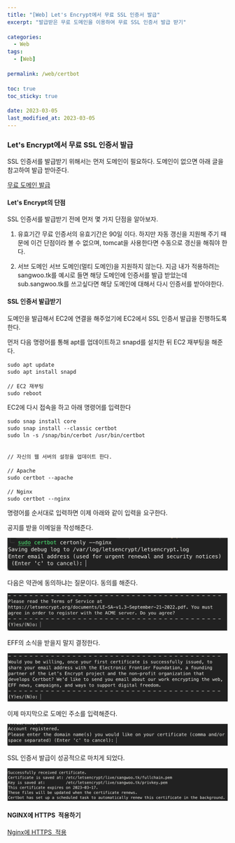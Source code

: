 ```yaml
---
title: "[Web] Let's Encrypt에서 무료 SSL 인증서 발급"
excerpt: "발급받은 무료 도메인을 이용하여 무료 SSL 인증서 발급 받기"

categories:
  - Web
tags:
  - [Web]

permalink: /web/certbot

toc: true
toc_sticky: true

date: 2023-03-05
last_modified_at: 2023-03-05
---
```


### **Let's Encrypt에서 무료 SSL 인증서 발급**

SSL 인증서를 발급받기 위해서는 먼저 도메인이 필요하다. 도메인이 없으면 아래 글을 참고하여 발급 받아준다.

[무료 도메인 발급](https://www.sangwoo.dev/web/freenom)

#### **Let's Encrypt의 단점**

SSL 인증서를 발급받기 전에 먼저 몇 가지 단점을 알아보자.

1. 유효기간
무료 인증서의 유효기간은 90일 이다. 하지만 자동 갱신을 지원해 주기 때문에 이건 단점이라 볼 수 없으며, tomcat을 사용한다면 수동으로 갱신을 해줘야 한다.

2. 서브 도메인
서브 도메인(멀티 도메인)을 지원하지 않는다. 지금 내가 적용하려는 sangwoo.tk를 예시로 들면 해당 도메인에 인증서를 발급 받았는데 sub.sangwoo.tk를 쓰고싶다면 해당 도메인에 대해서 다시 인증서를 받아야한다.

#### **SSL 인증서 발급받기**

도메인을 발급해서 EC2에 연결을 해주었기에 EC2에서 SSL 인증서 발급을 진행하도록 한다.

먼저 다음 명령어를 통해 apt를 업데이트하고 snapd를 설치한 뒤 EC2 재부팅을 해준다.

```
sudo apt update
sudo apt install snapd

// EC2 재부팅
sudo reboot
```

EC2에 다시 접속을 하고 아래 명령어를 입력한다

```
sudo snap install core
sudo snap install --classic certbot
sudo ln -s /snap/bin/cerbot /usr/bin/certbot


// 자신의 웹 서버의 설정을 업데이트 한다.

// Apache
sudo certbot --apache

// Nginx
sudo certbot --nginx
```

명령어를 순서대로 입력하면 이제 아래와 같이 입력을 요구한다.

공지를 받을 이메일을 작성해준다.

![Alt text](../../assets/images/posts_img/Web/2023-03-05-ssl.png)

다음은 약관에 동의하냐는 질문이다. 동의를 해준다.

![Alt text](../../assets/images/posts_img/Web/2023-03-05-ssl2.png)

EFF의 소식을 받을지 말지 결정한다.

![Alt text](../../assets/images/posts_img/Web/2023-03-05-ssl3.png)

이제 마지막으로 도메인 주소를 입력해준다. 

![Alt text](../../assets/images/posts_img/Web/2023-03-05-ssl4.png)

SSL 인증서 발급이 성공적으로 마치게 되었다.

![Alt text](../../assets/images/posts_img/Web/2023-03-05-ssl5.png)

#### **NGINX에 HTTPS  적용하기**

[Nginx에 HTTPS  적용](https://www.sangwoo.dev/nginx/https)